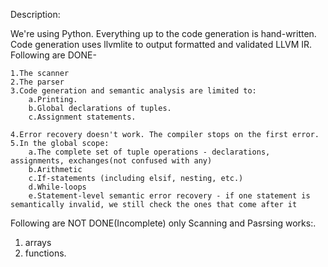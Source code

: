 Description:

We're using Python. Everything up to the code generation is hand-written. Code generation uses llvmlite to output formatted and validated LLVM IR.
Following are DONE-

    1.The scanner
    2.The parser
    3.Code generation and semantic analysis are limited to:
        a.Printing.
        b.Global declarations of tuples.
        c.Assignment statements.

    4.Error recovery doesn't work. The compiler stops on the first error.
    5.In the global scope:
	    a.The complete set of tuple operations - declarations, assignments, exchanges(not confused with any)
	    b.Arithmetic
	    c.If-statements (including elsif, nesting, etc.)
	    d.While-loops
	    e.Statement-level semantic error recovery - if one statement is semantically invalid, we still check the ones that come after it

Following are NOT DONE(Incomplete) only Scanning and Pasrsing works:.

   1. arrays
   2. functions.

     
